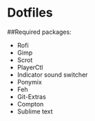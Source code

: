 # Dotfiles

##Required packages:
- Rofi
- Gimp
- Scrot
- PlayerCtl
- Indicator sound switcher
- Ponymix
- Feh
- Git-Extras
- Compton
- Sublime text